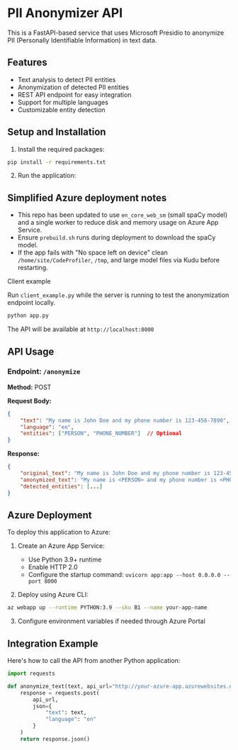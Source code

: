 # PII Anonymizer API

This is a FastAPI-based service that uses Microsoft Presidio to anonymize PII (Personally Identifiable Information) in text data.

## Features

- Text analysis to detect PII entities
- Anonymization of detected PII entities
- REST API endpoint for easy integration
- Support for multiple languages
- Customizable entity detection

## Setup and Installation

1. Install the required packages:
```bash
pip install -r requirements.txt
```

2. Run the application:

## Simplified Azure deployment notes

- This repo has been updated to use `en_core_web_sm` (small spaCy model) and a single worker to reduce disk and memory usage on Azure App Service.
- Ensure `prebuild.sh` runs during deployment to download the spaCy model.
- If the app fails with "No space left on device" clean `/home/site/CodeProfiler`, `/tmp`, and large model files via Kudu before restarting.

Client example

Run `client_example.py` while the server is running to test the anonymization endpoint locally.

```bash
python app.py
```

The API will be available at `http://localhost:8000`

## API Usage

### Endpoint: `/anonymize`

**Method:** POST

**Request Body:**
```json
{
    "text": "My name is John Doe and my phone number is 123-456-7890",
    "language": "en",
    "entities": ["PERSON", "PHONE_NUMBER"]  // Optional
}
```

**Response:**
```json
{
    "original_text": "My name is John Doe and my phone number is 123-456-7890",
    "anonymized_text": "My name is <PERSON> and my phone number is <PHONE_NUMBER>",
    "detected_entities": [...]
}
```

## Azure Deployment

To deploy this application to Azure:

1. Create an Azure App Service:
   - Use Python 3.9+ runtime
   - Enable HTTP 2.0
   - Configure the startup command: `uvicorn app:app --host 0.0.0.0 --port 8000`

2. Deploy using Azure CLI:
```bash
az webapp up --runtime PYTHON:3.9 --sku B1 --name your-app-name
```

3. Configure environment variables if needed through Azure Portal

## Integration Example

Here's how to call the API from another Python application:

```python
import requests

def anonymize_text(text, api_url="http://your-azure-app.azurewebsites.net/anonymize"):
    response = requests.post(
        api_url,
        json={
            "text": text,
            "language": "en"
        }
    )
    return response.json()
```
